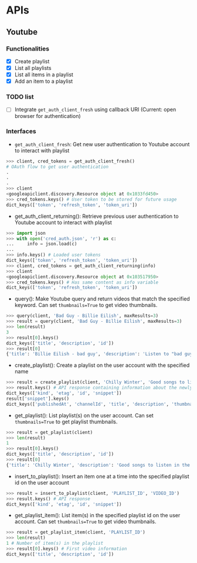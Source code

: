 # APIs

## Youtube

### Functionalities

- [x] Create playlist
- [x] List all playlists
- [x] List all items in a playlist
- [x] Add an item to a playlist

### TODO list

- [ ] Integrate `get_auth_client_fresh` using callback URI (Current: open browser for authentication)

### Interfaces

- `get_auth_client_fresh`: Get new user authentication to Youtube account to interact with playlist

```python
>>> client, cred_tokens = get_auth_client_fresh()
# OAuth flow to get user authentication
.
.
.
>>> client
<googleapiclient.discovery.Resource object at 0x1033fd450>
>>> cred_tokens.keys() # User token to be stored for future usage
dict_keys(['token', 'refresh_token', 'token_uri'])
```

- get_auth_client_returning(): Retrieve previous user authentication to Youtube account to interact with playlist

```python
>>> import json
>>> with open('cred_auth.json', 'r') as c:
...     info = json.load(c)
...
>>> info.keys() # Loaded user tokens
dict_keys(['token', 'refresh_token', 'token_uri'])
>>> client, cred_tokens = get_auth_client_returning(info)
>>> client
<googleapiclient.discovery.Resource object at 0x103517950>
>>> cred_tokens.keys() # Has same content as info variable
dict_keys(['token', 'refresh_token', 'token_uri'])
```

- query(): Make Youtube query and return videos that match the specified keyword. Can set `thumbnails=True` to get video thumbnails.

```python
>>> query(client, 'Bad Guy - Billie Eilish', maxResults=3)
>>> result = query(client, 'Bad Guy - Billie Eilish', maxResults=3)
>>> len(result)
3
>>> result[0].keys()
dict_keys(['title', 'description', 'id'])
>>> result[0]
{'title': 'Billie Eilish - bad guy', 'description': 'Listen to "bad guy" from the debut album "WHEN WE ALL FALL ASLEEP, WHERE DO WE GO?", out now: http://smarturl.it/BILLIEALBUM Follow Billie Eilish: ...', 'id': 'DyDfgMOUjCI'}
```

- create_playlist(): Create a playlist on the user account with the specified name

```python
>>> result = create_playlist(client, 'Chilly Winter', 'Good songs to listen in the winter')
>>> result.keys() # API response containing information about the newly created playlist
dict_keys(['kind', 'etag', 'id', 'snippet'])
result['snippet'].keys()
dict_keys(['publishedAt', 'channelId', 'title', 'description', 'thumbnails', 'channelTitle', 'defaultLanguage', 'localized'])
```

- get_playlist(): List playlist(s) on the user account. Can set `thumbnails=True` to get playlist thumbnails.

```python
>>> result = get_playlist(client)
>>> len(result)
1
>>> result[0].keys()
dict_keys(['title', 'description', 'id'])
>>> result[0]
{'title': 'Chilly Winter', 'description': 'Good songs to listen in the winter', 'id': 'PLAYLIST_ID'}
```

- insert_to_playlist(): Insert an item one at a time into the specified playlist id on the user account

```python
>>> result = insert_to_playlist(client, 'PLAYLIST_ID', 'VIDEO_ID')
>>> result.keys() # API response
dict_keys(['kind', 'etag', 'id', 'snippet'])
```

- get_playlist_item(): List item(s) in the specified playlist id on the user account. Can set `thumbnails=True` to get video thumbnails.

```python
>>> result = get_playlist_item(client, 'PLAYLIST_ID')
>>> len(result)
1 # Number of item(s) in the playlist
>>> result[0].keys() # First video information
dict_keys(['title', 'description', 'id'])
```